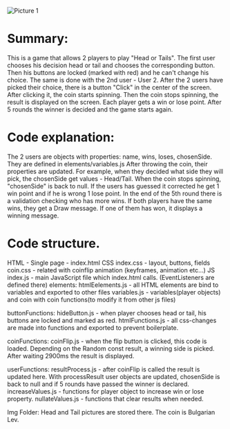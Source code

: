 ![Picture 1](https://media1.tenor.com/images/acbbb3e80901dacf702a58f37784a2a3/tenor.gif)
# Summary:
This is a game that allows 2 players to play "Head or Tails". The first user chooses his decision head or tail and chooses the corresponding button. Then his buttons are locked (marked with red) and he can't change his choice. The same is done with the 2nd user - User 2. After the 2 users have picked their choice, there is a button "Click" in the center of the screen. After clicking it, the coin starts spinning. Then the coin stops spinning, the result is displayed on the screen.
Each player gets a win or lose point. After 5 rounds the winner is decided and the game starts again.

# Code explanation:
The 2 users are objects with properties: name, wins, loses,  chosenSide. They are defined in elements/variables.js
After throwing the coin, their properties are updated. For example, when they decided what side they will pick, the chosenSide get values - Head/Tail.
When the coin stops spinning, "chosenSide" is back to null. If the users has guessed it corrected he get 1 win point and if he is wrong 1 lose point.
In the end of the 5th round there is a validation checking who has more wins. If both players have the same wins, they get a Draw message. If one of them has won, it displays a winning message.

# Code structure.
HTML - Single page - index.html
CSS
index.css - layout, buttons, fields
coin.css - related with coinflip animation (keyframes, animation etc...)
JS
index.js - main JavaScript file which index.html calls. (EventListeners are defined there)
elements:
htmlEelements.js - all HTML elements are bind to variables and exported to other files
variables.js - variables(player objects) and coin with coin functions(to modify it from other js files)

buttonFunctions:
hideButton.js - when player chooses head or tail, his buttons are locked and marked as red.
htmlFunctions.js - all css-changes are made into functions and exported to prevent boilerplate.

coinFunctions:
coinFlip.js - when the flip button is clicked, this code is loaded. Depending on the Random const result, a winning side is picked. After waiting 2900ms the result is displayed.

userFunctions:
resultProcess.js - after coinFlip is called the result is updated here. With processResult user objects are updated, chosenSide is back to null and if 5 rounds have passed the winner is declared.
increaseValues.js -  functions for player object to increase win or lose property.
nullateValues.js - functions that clear results when needed.

Img Folder: Head and Tail pictures are stored there. The coin is Bulgarian Lev.